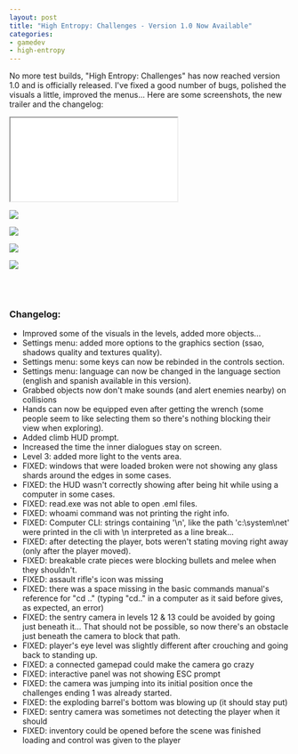 ```yaml
---
layout: post
title: "High Entropy: Challenges - Version 1.0 Now Available"
categories:
- gamedev
- high-entropy
---
```


<p>No more test builds, "High Entropy: Challenges" has now reached version 1.0 and is officially released. I've fixed a good number of bugs, polished the visuals a little, improved the menus... Here are some screenshots, the new trailer and the changelog:<br></p>
<div class="iframe-container">
<iframe allowfullscreen src="//www.youtube.com/embed/e6-WaEcHfls"></iframe>
</div>
<p><img src="https://img.itch.zone/aW1nLzM5MjcwNjAuanBn/original/26aHxt.jpg"><br></p>
<p><img src="https://img.itch.zone/aW1nLzM5MjcwNjUuanBn/original/ZW5Ugr.jpg"><br></p>
<p><img src="https://img.itch.zone/aW1nLzM5MjcwNzQuanBn/original/vOBd2V.jpg"><br></p>
<p><img src="https://img.itch.zone/aW1nLzM5MjcwNzYuanBn/original/QF1%2FqH.jpg"><br></p>
<p><em><br></em><br></p>
<h3>Changelog:</h3>
<ul><li>Improved some of the visuals in the levels, added more objects...</li><li>Settings menu: added more options to the graphics section (ssao, shadows quality and textures quality).</li><li>Settings menu: some keys can now be rebinded in the controls section.</li><li>Settings menu: language can now be changed in the language section (english and spanish available in this version).</li><li>Grabbed objects now don't make sounds (and alert enemies nearby) on collisions</li><li>Hands can now be equipped even after getting the wrench (some people seem to like selecting them so there's nothing blocking their view when exploring).</li><li>Added climb HUD prompt.</li><li>Increased the time the inner dialogues stay on screen.</li><li>Level 3: added more light to the vents area.</li><li>FIXED: windows that were loaded broken were not showing any glass shards around the edges in some cases.</li><li>FIXED: the HUD wasn't correctly showing after being hit while using a computer in some cases.</li><li>FIXED: read.exe was not able to open .eml files.</li><li>FIXED: whoami command was not printing the right info.</li><li>FIXED: Computer CLI: strings containing '\n', like the path 'c:\system\net' were printed in the cli with \n interpreted as a line break...</li><li>FIXED: after detecting the player, bots weren't stating moving right away (only after the player moved).</li><li>FIXED: breakable crate pieces were blocking bullets and melee when they shouldn't.</li><li>FIXED: assault rifle's icon was missing</li><li>FIXED: there was a space missing in the basic commands manual's reference for "cd .." (typing "cd.." in a computer as it said before gives, as expected, an error)</li><li>FIXED: the sentry camera in levels 12 & 13 could be avoided by going just beneath it... That should not be possible, so now there's an obstacle just beneath the camera to block that path.</li><li>FIXED: player's eye level was slightly different after crouching and going back to standing up.</li><li>FIXED: a connected gamepad could make the camera go crazy</li><li>FIXED: interactive panel was not showing ESC prompt</li><li>FIXED: the camera was jumping into its initial position once the challenges ending 1 was already started.</li><li>FIXED: the exploding barrel's bottom was blowing up (it should stay put)</li><li>FIXED: sentry camera was sometimes not detecting the player when it should</li><li>FIXED: inventory could be opened before the scene was finished loading and control was given to the player</li></ul>
